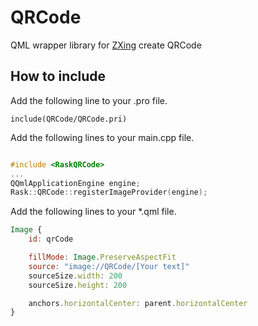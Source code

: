 # QRCode
QML wrapper library for [ZXing](https://github.com/zxing/zxing) create QRCode

## How to include

Add the following line to your .pro file.
```qmake
include(QRCode/QRCode.pri)
```

Add the following lines to your main.cpp file.
```cpp

#include <RaskQRCode>
...
QQmlApplicationEngine engine;
Rask::QRCode::registerImageProvider(engine);

```

Add the following lines to your *.qml file.
```qml
Image {
    id: qrCode

    fillMode: Image.PreserveAspectFit
    source: "image://QRCode/[Your text]"
    sourceSize.width: 200
    sourceSize.height: 200

    anchors.horizontalCenter: parent.horizontalCenter
}
```
